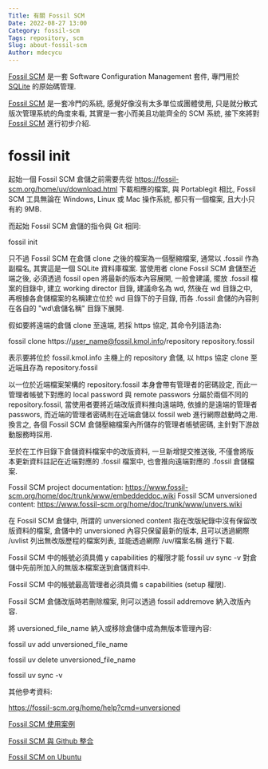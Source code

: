 ```yaml
---
Title: 有關 Fossil SCM
Date: 2022-08-27 13:00
Category: fossil-scm
Tags: repository, scm
Slug: about-fossil-scm
Author: mdecycu
---
```


[Fossil SCM] 是一套 Software Configuration Management 套件, 專門用於 [SQLite] 的原始碼管理.

<!-- PELICAN_END_SUMMARY -->

[Fossil SCM] 是一套冷門的系統, 感覺好像沒有太多單位或團體使用, 只是就分散式版次管理系統的角度來看, 其實是一套小而美且功能齊全的 SCM 系統, 接下來將對 [Fossil SCM] 進行初步介紹.

fossil init
====

起始一個 Fossil SCM 倉儲之前需要先從 <https://fossil-scm.org/home/uv/download.html> 下載相應的檔案, 與 Portablegit 相比, Fossil SCM 工具無論在 Windows, Linux 或 Mac 操作系統, 都只有一個檔案, 且大小只有約 9MB.

而起始 Fossil SCM 倉儲的指令與 Git 相同:

fossil init

只不過 Fossil SCM 在倉儲 clone 之後的檔案為一個壓縮檔案, 通常以 .fossil 作為副檔名, 其實這是一個 SQLite 資料庫檔案. 當使用者 clone Fossil SCM 倉儲至近端之後, 必須透過 fossil open 將最新的版本內容展開, 一般會建議, 擺放 .fossil 檔案的目錄中, 建立 working director 目錄, 建議命名為 wd, 然後在 wd 目錄之中, 再根據各倉儲檔案的名稱建立位於 wd 目錄下的子目錄, 而各 .fossil 倉儲的內容則在各自的 "wd\倉儲名稱" 目錄下展開.

[Fossil SCM]: https://www.fossil-scm.org
[SQLite]: https://sqlite.org

假如要將遠端的倉儲 clone 至遠端, 若採 https 協定, 其命令列語法為:

fossil clone https://user_name@fossil.kmol.info/repository repository.fossil

表示要將位於 fossil.kmol.info 主機上的 repository 倉儲, 以 https 協定 clone 至近端且存為 repository.fossil

以一位於近端檔案架構的 repository.fossil 本身會帶有管理者的密碼設定, 而此一管理者帳號下對應的 local password 與 remote passwors 分屬於兩個不同的 repository.fossil, 當使用者要將近端改版資料推向遠端時, 依據的是遠端的管理者 passwors, 而近端的管理者密碼則在近端倉儲以 fossil web 進行網際啟動時之用. 換言之, 各個 Fossil SCM 倉儲壓縮檔案內所儲存的管理者帳號密碼, 主針對下游啟動服務時採用.

 至於在工作目錄下倉儲資料檔案中的改版資料, 一旦新增提交推送後, 不僅會將版本更新資料註記在近端對應的 .fossil 檔案中, 也會推向遠端對應的 .fossil 倉儲檔案.

Fossil SCM project documentation: <https://www.fossil-scm.org/home/doc/trunk/www/embeddeddoc.wiki>
Fossil SCM unversioned content: <https://www.fossil-scm.org/home/doc/trunk/www/unvers.wiki>

在 Fossil SCM 倉儲中, 所謂的 unversioned content 指在改版紀錄中沒有保留改版資料的檔案, 倉儲中的 unversioned 內容只保留最新的版本, 且可以透過網際 /uvlist 列出無改版歷程的檔案列表, 並能透過網際 /uv/檔案名稱 進行下載.

Fossil SCM 中的帳號必須具備 y capabilities 的權限才能 fossil uv sync -v 對倉儲中先前所加入的無版本檔案送到倉儲資料中.

Fossil SCM 中的帳號最高管理者必須具備 s capabilities (setup 權限).

Fossil SCM 倉儲改版時若刪除檔案, 則可以透過 fossil addremove 納入改版內容.

將 uversioned_file_name 納入或移除倉儲中成為無版本管理內容:

fossil uv add unversioned_file_name

fossil uv delete unversioned_file_name

fossil uv sync -v

其他參考資料:

<https://fossil-scm.org/home/help?cmd=unversioned>

[Fossil SCM 使用案例]

[Fossil SCM 與 Github 整合]

[Fossil SCM on Ubuntu]

[Fossil SCM 使用案例]: https://mdecourse.blogspot.com/2021/02/fossil-scm.html
[Fossil SCM 與 Github 整合]: https://mdecourse.blogspot.com/2021/02/fossil-scm-github.html
[Fossil SCM on Ubuntu]: https://mdecourse.blogspot.com/2021/02/fossil-scm-on-ubuntu.html